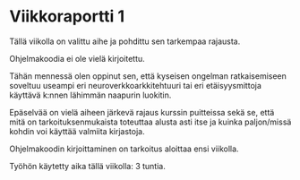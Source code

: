 # Viikkoraportti 1

Tällä viikolla on valittu aihe ja pohdittu sen tarkempaa rajausta.

Ohjelmakoodia ei ole vielä kirjoitettu.

Tähän mennessä olen oppinut sen, että kyseisen ongelman ratkaisemiseen soveltuu useampi eri neuroverkkoarkkitehtuuri tai eri etäisyysmittoja käyttävä k:nnen lähimmän naapurin luokitin.

Epäselvää on vielä aiheen järkevä rajaus kurssin puitteissa sekä se, että mitä on tarkoituksenmukaista toteuttaa alusta asti itse ja kuinka paljon/missä kohdin voi käyttää valmiita kirjastoja.

Ohjelmakoodin kirjoittaminen on tarkoitus aloittaa ensi viikolla.

Työhön käytetty aika tällä viikolla: 3 tuntia.
